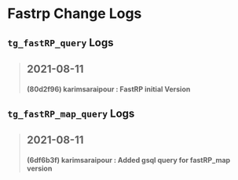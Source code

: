 
# Fastrp Change Logs

## `tg_fastRP_query` Logs
> ## 2021-08-11
> #### (80d2f96) karimsaraipour : FastRP initial Version

## `tg_fastRP_map_query` Logs
> ## 2021-08-11
> #### (6df6b3f) karimsaraipour : Added gsql query for fastRP_map version
